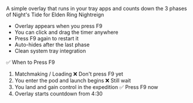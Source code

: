 A simple overlay that runs in your tray apps and counts down the 3 phases of Night's Tide for Elden Ring Nightreign

- Overlay appears when you press F9
- You can click and drag the timer anywhere
- Press F9 again to restart it
- Auto-hides after the last phase
- Clean system tray integration

✅ When to Press F9
1. Matchmaking / Loading	❌ Don't press F9 yet
2. You enter the pod and launch begins	❌ Still wait
3. You land and gain control in the expedition	✅ Press F9 now
4. Overlay starts countdown from 4:30
